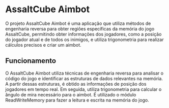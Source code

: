 # AssaltCube Aimbot

O projeto AssaltCube Aimbot é uma aplicação que utiliza métodos de engenharia reversa para obter regiões específicas da memória do jogo AssaltCube, permitindo obter informações dos jogadores, como a posição do jogador atual e de todos os inimigos, e utiliza trigonometria para realizar cálculos precisos e criar um aimbot.

## Funcionamento

O AssaltCube Aimbot utiliza técnicas de engenharia reversa para analisar o código do jogo e identificar as estruturas de dados relevantes na memória. A partir dessas estruturas, é obtido as informações de posição dos jogadores em tempo real. Em seguida, utiliza trigonometria para calcular o ângulo de mira necessário para o aimbot. É utilizado o módulo ReadWriteMemory para fazer a leitura e escrita na memória do jogo.
